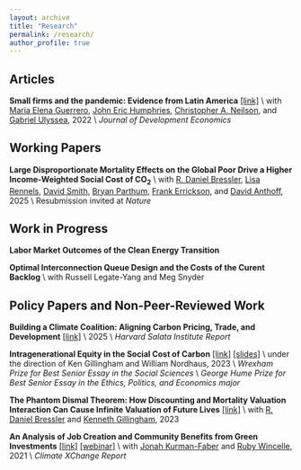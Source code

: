 ```yaml
---
layout: archive
title: "Research"
permalink: /research/
author_profile: true
---
```


## Articles

**Small firms and the pandemic: Evidence from Latin America** [[link]](https://www.sciencedirect.com/science/article/pii/S0304387821001358) \\
with [Maria Elena Guerrero](https://mariaelenaguer.github.io/), [John Eric Humphries](https://johnerichumphries.com/index.html), [Christopher A. Neilson](https://christopherneilson.github.io/), and [Gabriel Ulyssea](https://sites.google.com/view/gabriel-ulyssea), 2022 \\
*Journal of Development Economics* 

## Working Papers
**Large Disproportionate Mortality Effects on the Global Poor Drive a Higher Income-Weighted Social Cost of CO$_2$** \\
with [R. Daniel Bressler](https://rdanielbressler.com/), [Lisa Rennels](https://www.lisarennels.com/), [David Smith](https://www.linkedin.com/in/davidjsmithee/), [Bryan Parthum](https://www.bryanparthum.com/home), [Frank Errickson](https://frankerrickson.github.io/), and [David Anthoff](https://www.david-anthoff.com), 2025 \\
Resubmission invited at *Nature* 

## Work in Progress
**Labor Market Outcomes of the Clean Energy Transition**  

**Optimal Interconnection Queue Design and the Costs of the Curent Backlog** \\
with Russell Legate-Yang and Meg Snyder

## Policy Papers and Non-Peer-Reviewed Work
**Building a Climate Coalition: Aligning Carbon Pricing, Trade, and Development** [[link]](https://salatainstitute.harvard.edu/wp-content/uploads/2025/06/CCWG-FFD-Interim-Report-FINAL.pdf) \\
2025 \\
_Harvard Salata Institute Report_

**Intragenerational Equity in the Social Cost of Carbon** [[link]](https://naomishimberg.github.io/files/shimberg_thesis_final.pdf) [[slides]](https://naomishimberg.github.io/files/Thesis_Slides.pdf) \\
under the direction of Ken Gillingham and William Nordhaus, 2023 \\
_Wrexham Prize for Best Senior Essay in the Social Sciences_ \\
_George Hume Prize for Best Senior Essay in the Ethics, Politics, and Economics major_

**The Phantom Dismal Theorem: How Discounting and Mortality Valuation Interaction Can Cause Infinite Valuation of Future Lives** [[link]](https://papers.ssrn.com/sol3/papers.cfm?abstract_id=4534871) \\
with [R. Daniel Bressler](https://rdanielbressler.com/) and [Kenneth Gillingham](https://resources.environment.yale.edu/gillingham/), 2023 

**An Analysis of Job Creation and Community Benefits from Green Investments** [[link]](https://climate-xchange.org/wp-content/uploads/2018/08/Investing-in-a-Better-Massachusetts-An-Analysis-of-Job-Creation-and-Community-Benefits-from-Green-Investments_website.pdf) [[webinar]](https://vimeo.com/554842317) \\
with [Jonah Kurman-Faber](https://www.linkedin.com/in/jonahkf/) and [Ruby Wincelle](https://www.linkedin.com/in/rubywincele/), 2021 \\
*Climate XChange Report*



